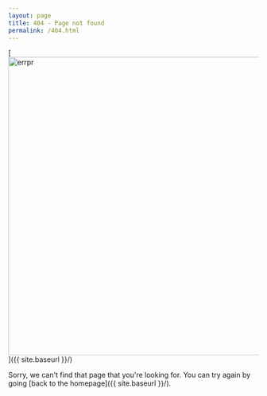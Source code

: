 ```yaml
---
layout: page
title: 404 - Page not found
permalink: /404.html
---
```

[<img src="{{ site.baseurl }}/images/404.png" alt="errpr" style="width: 600px;"/>]({{ site.baseurl }}/)

Sorry, we can't find that page that you're looking for. You can try again by going [back to the homepage]({{ site.baseurl }}/).


